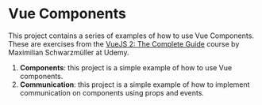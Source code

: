 # Vue Components

This project contains a series of examples of how to use Vue Components. These are exercises from the [VueJS 2: The Complete Guide](https://www.udemy.com/vuejs-2-the-complete-guide) course by Maximilian Schwarzmüller at Udemy.

1. **Components**: this project is a simple example of how to use Vue components.
2. **Communication**: this project is a simple example of how to implement communication on components using props and events.